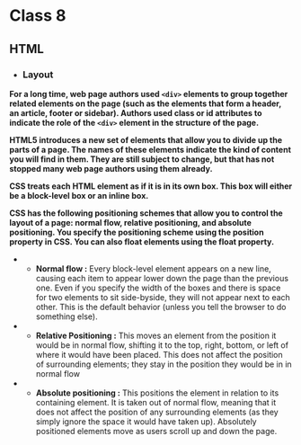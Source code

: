 # Class 8

## HTML
* ### Layout
**For a long time, web page authors used `<div>` elements to group together related elements on the page (such as the elements that form a header, an article, footer or sidebar). Authors used class or id attributes to indicate the role of the `<div>` element in the structure of the page.**

**HTML5 introduces a new set of elements that allow you to divide up the parts of a page. The names of these elements indicate the kind of content you will find in them. They are still subject to change, but that has not stopped many web page authors using them already.**


**CSS treats each HTML element as if it is in its own box. This box will either be a block-level box or an inline box.**

**CSS has the following positioning schemes that allow you to control the layout of a page: normal flow, relative positioning, and absolute positioning. You specify the positioning scheme using the position property in CSS. You can also float elements using the float property.**
* * **Normal flow :** Every block-level element appears on a new line, causing each item to appear lower down the page than the previous one. Even if you specify the width of the boxes and there is space for two elements to sit side-byside, they will not appear next to each other. This is the default behavior (unless you tell the browser to do something else).
* * **Relative Positioning :** This moves an element from the position it would be in normal flow, shifting it to the top, right, bottom, or left of where it would have been placed. This does not affect the position of surrounding elements; they stay in the position they would be in in normal flow
* * **Absolute positioning :** This positions the element in relation to its containing element. It is taken out of normal flow, meaning that it does not affect the position of any surrounding elements (as they simply ignore the space it would have taken up). Absolutely positioned elements move as users scroll up and down the page.